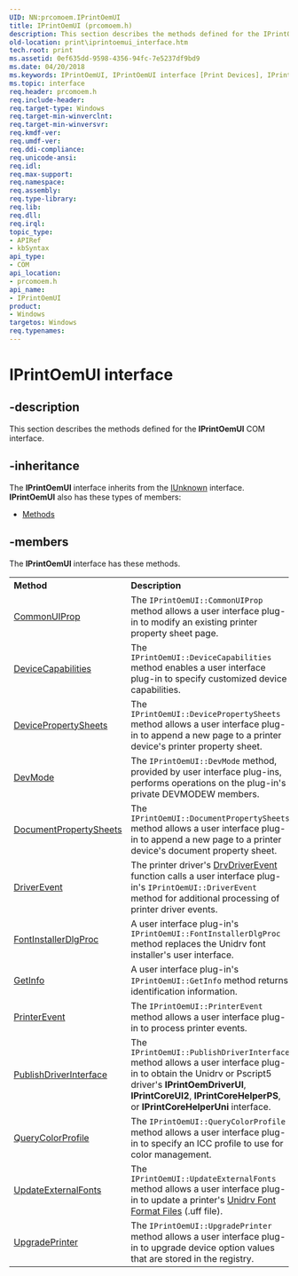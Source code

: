 ```yaml
---
UID: NN:prcomoem.IPrintOemUI
title: IPrintOemUI (prcomoem.h)
description: This section describes the methods defined for the IPrintOemUI COM interface.
old-location: print\iprintoemui_interface.htm
tech.root: print
ms.assetid: 0ef635dd-9598-4356-94fc-7e5237df9bd9
ms.date: 04/20/2018
ms.keywords: IPrintOemUI, IPrintOemUI interface [Print Devices], IPrintOemUI interface [Print Devices],described, prcomoem/IPrintOemUI, print.iprintoemui_interface, print_unidrv-pscript_ui_d2e42772-2604-4ef1-a667-70139ac8a62a.xml
ms.topic: interface
req.header: prcomoem.h
req.include-header: 
req.target-type: Windows
req.target-min-winverclnt: 
req.target-min-winversvr: 
req.kmdf-ver: 
req.umdf-ver: 
req.ddi-compliance: 
req.unicode-ansi: 
req.idl: 
req.max-support: 
req.namespace: 
req.assembly: 
req.type-library: 
req.lib: 
req.dll: 
req.irql: 
topic_type:
- APIRef
- kbSyntax
api_type:
- COM
api_location:
- prcomoem.h
api_name:
- IPrintOemUI
product:
- Windows
targetos: Windows
req.typenames: 
---
```


# IPrintOemUI interface


## -description


This section describes the methods defined for the <b>IPrintOemUI</b> COM interface.


## -inheritance

The <b xmlns:loc="http://microsoft.com/wdcml/l10n">IPrintOemUI</b> interface inherits from the <a href="https://msdn.microsoft.com/33f1d79a-33fc-4ce5-a372-e08bda378332">IUnknown</a> interface. <b>IPrintOemUI</b> also has these types of members:
<ul>
<li><a href="https://docs.microsoft.com/">Methods</a></li>
</ul>

## -members

The <b>IPrintOemUI</b> interface has these methods.
<table class="members" id="memberListMethods">
<tr>
<th align="left" width="37%">Method</th>
<th align="left" width="63%">Description</th>
</tr>
<tr data="declared;">
<td align="left" width="37%">
<a href="https://msdn.microsoft.com/6218913c-d11c-4646-a292-5f8740097d58">CommonUIProp</a>
</td>
<td align="left" width="63%">
The <code>IPrintOemUI::CommonUIProp</code> method allows a user interface plug-in to modify an existing printer property sheet page.

</td>
</tr>
<tr data="declared;">
<td align="left" width="37%">
<a href="https://msdn.microsoft.com/a3d3e986-41ab-489a-a930-b10e9989553f">DeviceCapabilities</a>
</td>
<td align="left" width="63%">
The <code>IPrintOemUI::DeviceCapabilities</code> method enables a user interface plug-in to specify customized device capabilities.

</td>
</tr>
<tr data="declared;">
<td align="left" width="37%">
<a href="https://msdn.microsoft.com/7d782f53-2409-416d-a3be-dad932c440a1">DevicePropertySheets</a>
</td>
<td align="left" width="63%">
The <code>IPrintOemUI::DevicePropertySheets</code> method allows a user interface plug-in to append a new page to a printer device's printer property sheet.

</td>
</tr>
<tr data="declared;">
<td align="left" width="37%">
<a href="https://msdn.microsoft.com/decc76c4-1973-41c5-9091-6dc5b9ccd30d">DevMode</a>
</td>
<td align="left" width="63%">
The <code>IPrintOemUI::DevMode</code> method, provided by user interface plug-ins, performs operations on the plug-in's private DEVMODEW members.

</td>
</tr>
<tr data="declared;">
<td align="left" width="37%">
<a href="https://msdn.microsoft.com/a8c7eb0d-792f-4a6c-af47-bb4558feb790">DocumentPropertySheets</a>
</td>
<td align="left" width="63%">
The <code>IPrintOemUI::DocumentPropertySheets</code> method allows a user interface plug-in to append a new page to a printer device's document property sheet.

</td>
</tr>
<tr data="declared;">
<td align="left" width="37%">
<a href="https://msdn.microsoft.com/aacddaea-3a6f-4018-92ac-fe4aa2ddabd3">DriverEvent</a>
</td>
<td align="left" width="63%">
The printer driver's <a href="https://msdn.microsoft.com/library/windows/hardware/ff548551">DrvDriverEvent</a> function calls a user interface plug-in's <code>IPrintOemUI::DriverEvent</code> method for additional processing of printer driver events.

</td>
</tr>
<tr data="declared;">
<td align="left" width="37%">
<a href="https://msdn.microsoft.com/6f63d48d-7c2f-4531-b6db-fd4fdcfbce27">FontInstallerDlgProc</a>
</td>
<td align="left" width="63%">
A user interface plug-in's <code>IPrintOemUI::FontInstallerDlgProc</code> method replaces the Unidrv font installer's user interface.

</td>
</tr>
<tr data="declared;">
<td align="left" width="37%">
<a href="https://msdn.microsoft.com/library/windows/hardware/hh451309">GetInfo</a>
</td>
<td align="left" width="63%">
A user interface plug-in's <code>IPrintOemUI::GetInfo</code> method returns identification information.

</td>
</tr>
<tr data="declared;">
<td align="left" width="37%">
<a href="https://msdn.microsoft.com/214ea4d8-3bf9-4248-8bfa-7180635769be">PrinterEvent</a>
</td>
<td align="left" width="63%">
The <code>IPrintOemUI::PrinterEvent</code> method allows a user interface plug-in to process printer events.

</td>
</tr>
<tr data="declared;">
<td align="left" width="37%">
<a href="https://msdn.microsoft.com/4c2053ec-c6b3-4584-b689-dc887610c57e">PublishDriverInterface</a>
</td>
<td align="left" width="63%">
The <code>IPrintOemUI::PublishDriverInterface</code> method allows a user interface plug-in to obtain the Unidrv or Pscript5 driver's <b>IPrintOemDriverUI</b>, <b>IPrintCoreUI2</b>, <b>IPrintCoreHelperPS</b>, or <b>IPrintCoreHelperUni</b> interface.

</td>
</tr>
<tr data="declared;">
<td align="left" width="37%">
<a href="https://msdn.microsoft.com/ce1131f9-4b9c-4f20-afc9-514ccbc7ecf7">QueryColorProfile</a>
</td>
<td align="left" width="63%">
The <code>IPrintOemUI::QueryColorProfile</code> method allows a user interface plug-in to specify an ICC profile to use for color management.

</td>
</tr>
<tr data="declared;">
<td align="left" width="37%">
<a href="https://msdn.microsoft.com/5c501305-fa5f-4466-9a9a-83f072d904b3">UpdateExternalFonts</a>
</td>
<td align="left" width="63%">
The <code>IPrintOemUI::UpdateExternalFonts</code> method allows a user interface plug-in to update a printer's <a href="https://msdn.microsoft.com/6e643703-ace1-4660-990c-3a9ca735829d">Unidrv Font Format Files</a> (.uff file).

</td>
</tr>
<tr data="declared;">
<td align="left" width="37%">
<a href="https://msdn.microsoft.com/405f0000-c239-4f2c-83ad-5d35441a5df2">UpgradePrinter</a>
</td>
<td align="left" width="63%">
The <code>IPrintOemUI::UpgradePrinter</code> method allows a user interface plug-in to upgrade device option values that are stored in the registry.

</td>
</tr>
</table> 


